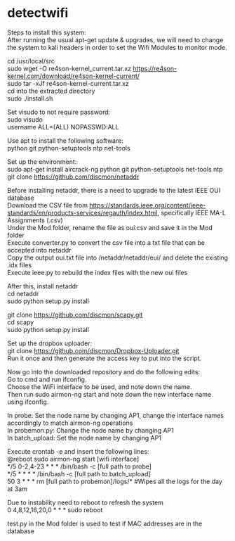 # detectwifi
  
Steps to install this system:  
After running the usual apt-get update & upgrades, we will need to change the system to kali headers in order to set the Wifi Modules to monitor mode.

cd /usr/local/src  
sudo wget -O re4son-kernel_current.tar.xz https://re4son-kernel.com/download/re4son-kernel-current/  
sudo tar -xJf re4son-kernel-current.tar.xz  
cd into the extracted directory  
sudo ./install.sh  

Set visudo to not require password:  
sudo visudo  
username	ALL=(ALL) NOPASSWD:ALL  

Use apt to install the following software:  
python git python-setuptools ntp net-tools  

Set up the environment:  
sudo apt-get install aircrack-ng python git python-setuptools net-tools ntp  
git clone https://github.com/discmon/netaddr  

Before installing netaddr, there is a need to upgrade to the latest IEEE OUI database  
Download the CSV file from https://standards.ieee.org/content/ieee-standards/en/products-services/regauth/index.html, specifically IEEE MA-L Assignments (.csv)  
Under the Mod folder, rename the file as oui.csv and save it in the Mod folder  
Execute converter.py to convert the csv file into a txt file that can be accepted into netaddr  
Copy the output oui.txt file into /netaddr/netaddr/eui/ and delete the existing .idx files  
Execute ieee.py to rebuild the index files with the new oui files  

After this, install netaddr  
cd netaddr  
sudo python setup.py install  

git clone https://github.com/discmon/scapy.git  
cd scapy  
sudo python setup.py install

Set up the dropbox uploader:  
git clone https://github.com/discmon/Dropbox-Uploader.git  
Run it once and then generate the access key to put into the script.  

Now go into the downloaded repository and do the following edits:  
Go to cmd and run ifconfig.  
Choose the WiFi interface to be used, and note down the name.  
Then run sudo airmon-ng start <interface name> and note down the new interface name using ifconfig.  

In probe: Set the node name by changing AP1, change the interface names accordingly to match airmon-ng operations  
In probemon.py: Change the node name by changing AP1  
In batch_upload: Set the node name by changing AP1  

Execute crontab -e and insert the following lines:  
@reboot sudo airmon-ng start [wifi interface]  
\*/5 0-2,4-23 * * * /bin/bash -c [full path to probe]  
\*/5 * * * * /bin/bash -c [full path to batch_upload]  
50 3 * * * rm [full path to probemon]/logs/* #Wipes all the logs for the day at 3am  

Due to instability need to reboot to refresh the system  
0 4,8,12,16,20,0 * * * sudo reboot  


test.py in the Mod folder is used to test if MAC addresses are in the database
